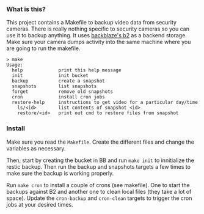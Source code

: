 ### What is this?

This project contains a Makefile to backup video data from security cameras. There is
really nothing specific to security cameras so you can use it to backup anything.
It uses [backblaze's b2](https://www.backblaze.com/b2/cloud-storage.html) as a backend storage.
Make sure your camera dumps activity into the same machine where you are going to 
run the makefile.

```
> make
Usage:
  help             print this help message
  init             init bucket
  backup           create a snapshot
  snapshots        list snapshots
  forget           remove old snapshots
  cron             install cron jobs
  restore-help     instructions to get video for a particular day/time
    ls/<id>        list contents of snapshot <id>
    restore/<id>   print out cmd to restore files from snapshot
```

### Install

Make sure you read the `Makefile`. Create the different files and change the variables
as necessary.

Then, start by creating the bucket in BB and run `make init` to innitialize the
restic backup. Then run the backup and snapshots targets a few times to make
sure the backup is working properly.

Run `make cron` to install a couple of crons (see makefile).
One to start the backups against B2 and another one to clean local
files (they take a lot of space). Update the `cron-backup` and `cron-clean`
targets to trigger the cron jobs at your desired times.
